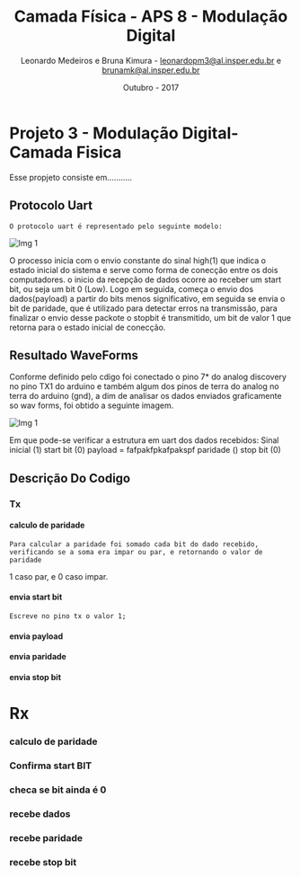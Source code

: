 ﻿---
title: Camada Física -  APS 8 - Modulação Digital
author: Leonardo Medeiros e Bruna Kimura - leonardopm3@al.insper.edu.br e brunamk@al.insper.edu.br
date: Outubro - 2017
---


# Projeto 3 - Modulação Digital- Camada Fisica
Esse propjeto consiste em...........

## Protocolo Uart
	O protocolo uart é representado pelo seguinte modelo:

![Img 1](doc/imagem1.png)

O processo inicia com o envio constante do sinal high(1) que indica o estado inicial do sistema e serve como forma de conecção entre os dois computadores.
o inicio da recepção de dados ocorre ao receber um start bit, ou seja um bit 0 (Low). Logo em seguida, começa o envio dos dados(payload) a partir do bits 
menos significativo, em seguida se envia o bit de paridade, que é utilizado para detectar erros na transmissâo, para finalizar o envio desse packote o 
stopbit é transmitido, um bit de valor 1 que retorna para o estado inicial de conecção.

## Resultado WaveForms
Conforme definido pelo cdigo foi conectado o pino 7* do analog discovery no pino TX1 do arduino e também algum dos pinos de terra do analog no terra do arduino (gnd),
a dim de analisar os dados enviados graficamente so wav forms, foi obtido a seguinte imagem.

![Img 1](doc/imagem2.png)

Em que pode-se verificar a estrutura em uart dos dados recebidos:
Sinal inicial (1)
start bit (0)
payload         =  fafpakfpkafpakspf
paridade ()
stop bit (0)


## Descrição Do Codigo

### Tx
#### calculo de paridade
	Para calcular a paridade foi somado cada bit do dado recebido, verificando se a soma era impar ou par, e retornando o valor de paridade 
1 caso par, e 0 caso impar. 
	
#### envia start bit
	Escreve no pino tx o valor 1;
	
#### envia payload

#### envia paridade

#### envia stop bit


# Rx

### calculo de paridade

### Confirma start BIT

### checa se bit ainda é 0
  
### recebe dados

### recebe paridade

### recebe stop bit  








